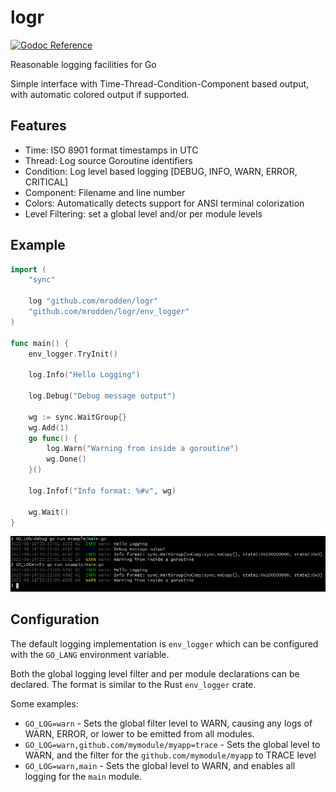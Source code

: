 # logr

[![Godoc Reference](https://godoc.org/github.com/mrodden/logr?status.svg)](https://godoc.org/github.com/mrodden/logr)

Reasonable logging facilities for Go

Simple interface with Time-Thread-Condition-Component based output, with automatic colored output if supported.

## Features

 - Time: ISO 8901 format timestamps in UTC
 - Thread: Log source Goroutine identifiers
 - Condition: Log level based logging [DEBUG, INFO, WARN, ERROR, CRITICAL]
 - Component: Filename and line number
 - Colors: Automatically detects support for ANSI terminal colorization
 - Level Filtering: set a global level and/or per module levels


## Example

```go
import (
	"sync"

	log "github.com/mrodden/logr"
	"github.com/mrodden/logr/env_logger"
)

func main() {
	env_logger.TryInit()

	log.Info("Hello Logging")

	log.Debug("Debug message output")

	wg := sync.WaitGroup{}
	wg.Add(1)
	go func() {
		log.Warn("Warning from inside a goroutine")
		wg.Done()
	}()

	log.Infof("Info format: %#v", wg)

	wg.Wait()
}
```

![Colored output](logr.png)


## Configuration

The default logging implementation is `env_logger` which can be configured with the `GO_LANG` environment variable.

Both the global logging level filter and per module declarations can be declared. The format is similar to the Rust `env_logger` crate.

Some examples:

  - `GO_LOG=warn` - Sets the global filter level to WARN, causing any logs of WARN, ERROR, or lower to be emitted from all modules.
  - `GO_LOG=warn,github.com/mymodule/myapp=trace` - Sets the global level to WARN, and the filter for the `github.com/mymodule/myapp` to TRACE level
  - `GO_LOG=warn,main` - Sets the global level to WARN, and enables all logging for the `main` module.
